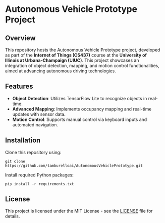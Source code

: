 # Autonomous Vehicle Prototype Project

## Overview
This repository hosts the Autonomous Vehicle Prototype project, developed as part of the **Internet of Things (CS437)** course at the **University of Illinois at Urbana-Champaign (UIUC)**. This project showcases an integration of object detection, mapping, and motion control functionalities, aimed at advancing autonomous driving technologies.

## Features
- **Object Detection**: Utilizes TensorFlow Lite to recognize objects in real-time.
- **Advanced Mapping**: Implements occupancy mapping and real-time updates with sensor data.
- **Motion Control**: Supports manual control via keyboard inputs and automated navigation.

## Installation
Clone this repository using:
```
git clone https://github.com/tamburelloai/AutonomousVehiclePrototype.git
```
Install required Python packages:
```
pip install -r requirements.txt
```


## License
This project is licensed under the MIT License - see the [LICENSE](LICENSE) file for details.

